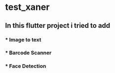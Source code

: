 # test_xaner

## In this flutter project i tried to add 
### * Image to text
### * Barcode Scanner
### * Face Detection
